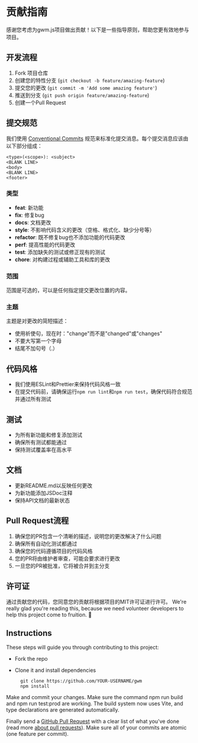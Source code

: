 # 贡献指南

感谢您考虑为gwm.js项目做出贡献！以下是一些指导原则，帮助您更有效地参与项目。

## 开发流程

1. Fork 项目仓库
2. 创建您的特性分支 (`git checkout -b feature/amazing-feature`)
3. 提交您的更改 (`git commit -m 'Add some amazing feature'`)
4. 推送到分支 (`git push origin feature/amazing-feature`)
5. 创建一个Pull Request

## 提交规范

我们使用 [Conventional Commits](https://www.conventionalcommits.org/) 规范来标准化提交消息。每个提交消息应该由以下部分组成：

```
<type>(<scope>): <subject>
<BLANK LINE>
<body>
<BLANK LINE>
<footer>
```

### 类型

- **feat**: 新功能
- **fix**: 修复bug
- **docs**: 文档更改
- **style**: 不影响代码含义的更改（空格、格式化、缺少分号等）
- **refactor**: 既不修复bug也不添加功能的代码更改
- **perf**: 提高性能的代码更改
- **test**: 添加缺失的测试或修正现有的测试
- **chore**: 对构建过程或辅助工具和库的更改

### 范围

范围是可选的，可以是任何指定提交更改位置的内容。

### 主题

主题是对更改的简短描述：

- 使用祈使句，现在时："change"而不是"changed"或"changes"
- 不要大写第一个字母
- 结尾不加句号（.）

## 代码风格

- 我们使用ESLint和Prettier来保持代码风格一致
- 在提交代码前，请确保运行`npm run lint`和`npm run test`，确保代码符合规范并通过所有测试

## 测试

- 为所有新功能和修复添加测试
- 确保所有测试都能通过
- 保持测试覆盖率在高水平

## 文档

- 更新README.md以反映任何更改
- 为新功能添加JSDoc注释
- 保持API文档的最新状态

## Pull Request流程

1. 确保您的PR包含一个清晰的描述，说明您的更改解决了什么问题
2. 确保所有自动化测试都通过
3. 确保您的代码遵循项目的代码风格
4. 您的PR将由维护者审查，可能会要求进行更改
5. 一旦您的PR被批准，它将被合并到主分支

## 许可证

通过贡献您的代码，您同意您的贡献将根据项目的MIT许可证进行许可。
We're really glad you're reading this, because we need volunteer developers to help this project come to fruition. 👏

## Instructions

These steps will guide you through contributing to this project:

- Fork the repo
- Clone it and install dependencies

		git clone https://github.com/YOUR-USERNAME/gwm
		npm install

Make and commit your changes. Make sure the command npm run build and npm run test:prod are working. The build system now uses Vite, and type declarations are generated automatically.

Finally send a [GitHub Pull Request](https://github.com/loadchange/gwm/compare?expand=1) with a clear list of what you've done (read more [about pull requests](https://help.github.com/articles/about-pull-requests/)). Make sure all of your commits are atomic (one feature per commit).
